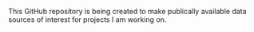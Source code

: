This GitHub repository is being created to make publically available data sources of interest for projects I am working on. 
